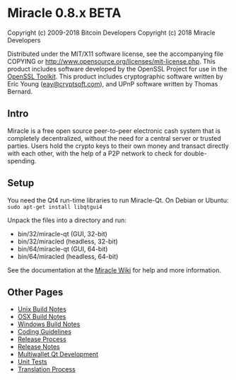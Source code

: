 Miracle 0.8.x BETA
====================

Copyright (c) 2009-2018 Bitcoin Developers
Copyright (c) 2018 Miracle Developers

Distributed under the MIT/X11 software license, see the accompanying
file COPYING or http://www.opensource.org/licenses/mit-license.php.
This product includes software developed by the OpenSSL Project for use in the [OpenSSL Toolkit](http://www.openssl.org/). This product includes
cryptographic software written by Eric Young ([eay@cryptsoft.com](mailto:eay@cryptsoft.com)), and UPnP software written by Thomas Bernard.


Intro
---------------------
Miracle is a free open source peer-to-peer electronic cash system that is
completely decentralized, without the need for a central server or trusted
parties.  Users hold the crypto keys to their own money and transact directly
with each other, with the help of a P2P network to check for double-spending.


Setup
---------------------
You need the Qt4 run-time libraries to run Miracle-Qt. On Debian or Ubuntu:
	`sudo apt-get install libqtgui4`

Unpack the files into a directory and run:

- bin/32/miracle-qt (GUI, 32-bit)
- bin/32/miracled (headless, 32-bit)
- bin/64/miracle-qt (GUI, 64-bit)
- bin/64/miracled (headless, 64-bit)

See the documentation at the [Miracle Wiki](http://miracle.info)
for help and more information.


Other Pages
---------------------
- [Unix Build Notes](build-unix.md)
- [OSX Build Notes](build-osx.md)
- [Windows Build Notes](build-msw.md)
- [Coding Guidelines](coding.md)
- [Release Process](release-process.md)
- [Release Notes](release-notes.md)
- [Multiwallet Qt Development](multiwallet-qt.md)
- [Unit Tests](unit-tests.md)
- [Translation Process](translation_process.md)
